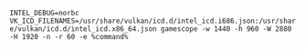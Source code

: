 `INTEL_DEBUG=norbc VK_ICD_FILENAMES=/usr/share/vulkan/icd.d/intel_icd.i686.json:/usr/share/vulkan/icd.d/intel_icd.x86_64.json gamescope -w 1440 -h 960 -W 2880 -H 1920 -n -r 60 -e %command%`
